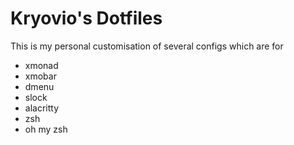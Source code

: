 # Kryovio's Dotfiles

This is my personal customisation of several configs which are for

- xmonad
- xmobar
- dmenu
- slock
- alacritty
- zsh
- oh my zsh

